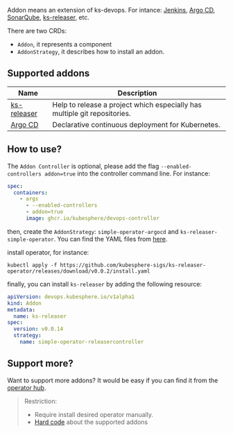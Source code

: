 Addon means an extension of ks-devops. For intance: [Jenkins](http://jenkins.io/), [Argo CD](https://github.com/argoproj/argo-cd/),
[SonarQube](https://www.sonarqube.org/), [ks-releaser](https://github.com/kubesphere-sigs/ks-releaser/), etc.

There are two CRDs:

* `Addon`, it represents a component
* `AddonStrategy`, it describes how to install an addon.

## Supported addons

| Name                                                           | Description                                                               |
|----------------------------------------------------------------|---------------------------------------------------------------------------|
| [ks-releaser](https://github.com/kubesphere-sigs/ks-releaser/) | Help to release a project which especially has multiple git repositories. |
| [Argo CD](https://github.com/argoproj/argo-cd/)                | Declarative continuous deployment for Kubernetes.                         |

## How to use?

The `Addon Controller` is optional, please add the flag `--enabled-controllers addon=true` into the controller command line.
For instance:

```yaml
spec:
  containers:
    - args
      - --enabled-controllers
      - addon=true
      image: ghcr.io/kubesphere/devops-controller
```

then, create the `AddonStrategy`: `simple-operator-argocd` and `ks-releaser-simple-operator`. You can find the YAML files from [here](../config/samples/addon).

install operator, for instance:

```shell
kubectl apply -f https://github.com/kubesphere-sigs/ks-releaser-operator/releases/download/v0.0.2/install.yaml
```

finally, you can install `ks-releaser` by adding the following resource:

```yaml
apiVersion: devops.kubesphere.io/v1alpha1
kind: Addon
metadata:
  name: ks-releaser
spec:
  version: v0.0.14
  strategy:
    name: simple-operator-releasercontroller
```

## Support more?

Want to support more addons? It would be easy if you can find it from the [operator hub](https://operatorhub.io/).

> Restriction:
> * Require install desired operator manually.
> * [Hard code](../controllers/addon/operator_controller.go) about the supported addons
